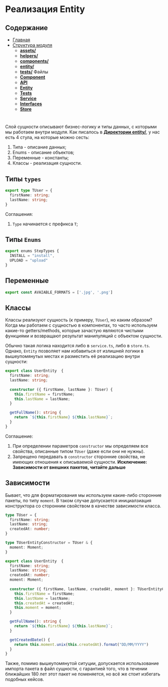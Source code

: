 # **Реализация Entity**

## **Содержание**

- [Главная](README.md)
- [Структура модуля](../directories/README.md)
  - [**assets/**](../directories/assets.md)
  - [**helpers/**](../directories/helpers.md)
  - [**components/**](../directories/components.md)
  - [**entity/**](../directories/entity.md)
  - [**tests/**](../directories/tests.md)
Файлы
  - [**Component**](component.md)
  - [**API**](api.md)
  - [**Entity**](entity.md)
  - [**Tests**](tests.md)
  - [**Service**](service.md)
  - [**Interfaces**](interfaces.md)
  - [**Store**](store.md)

#

Слой сущности описывают бизнес-логику и типы данных, с которыми мы работаем внутри модуля. Как писалось в [**Директории entity/**](directories/entity.md), у нас есть 4 стула, на которые можно сесть:

1. Типа - описание данных;
2. Enums - описание объектов;
3. Переменные - константы;
4. Классы - реализация сущности.

## **Типы `types`**

```typescript
export type TUser = {
  firstName: string;
  lastName: string;
}
```

Соглашения:

1. `Type` начинается с префикса `T`;

## **Типы `Enums`**

```typescript
export enums StepTypes {
  INSTALL = "install",
  UPLOAD = "upload"
}
```

## **Переменные**

```typescript
export const AVAIABLE_FORMATS = ['.jpg', '.png']
```

## **Классы**

Классы реализуют сущность (к примеру, `TUser`), но каким образом? Когда мы работаем с сущностью в компонентах, то часто используем какие-то getters/methods, которые зачастую являются чистыми функциями и возвращают результат манипуляций с объектом сущности.

Обычно такая логика находится либо в `service.ts`, либо в `store.ts`. Однако, `Entity` позволяет нам избавиться от излишней логики в вышеупомянутых местах и разместить её реализацию внутри сущности:

```typescript
export class UserEntity  {
  firstName: string;
  lastName: string;
  
  constructor ({ firstName, lastName }: TUser) {
    this.firstName = firstName;
    this.lastName = lastName;
  }

  getFullName(): string {
    return `${this.firstName} ${this.lastName}`;
  }
}
```

Соглашение:

1. При определении параметров `constructor` мы определяем все свойства, описанные типом `TUser` (даже если они не нужны).
2. Запрещено передавать в `constructor` сторонние свойства, не имеющих отношения к описываемой сущности. **Исключение: Зависимости от внешних пакетов, читайте дальше**

## **Зависимости**

Бывает, что для форматирования мы используем какие-либо сторонние пакеты, по типу `moment`. В таком случае допускается инициалзиация конструктора со сторонним свойством в качестве зависимости класса.

```typescript
type TUser = {
  firstName: string;
  lastName: string;
  createdAt: number;
}

type TUserEntityConstructor = TUser & {
  moment: Moment;
}

export class UserEntity  {
  firstName: string;
  lastName: string;
  createdAt: number;
  moment: Moment;
  
  constructor ({ firstName, lastName, createdAt, moment }: TUserEntityConstructor) {
    this.firstName = firstName;
    this.lastName = lastName;
    this.createdAt = createdAt;
    this.moment = moment;
  }

  getFullName(): string {
    return `${this.firstName} ${this.lastName}`;
  }

  getCreatedDate() {
    return this.moment.unix(this.createdAt).format("DD/MM/YYYY")
  }
}
```

Также, помимо вышеупомянутой ситуции, допускается использование импорта пакета в файл сущности, с гарантией того, что в течении ближайших 180 лет этот пакет не поменяется, но всё же стоит избегать подобных кейсов.